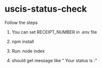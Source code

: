 # uscis-status-check

Follow the steps

1. You can set RECEIPT_NUMBER in .env file

2. npm install

3. Run: node index

4. should get message like "<Date> Your status is :"
